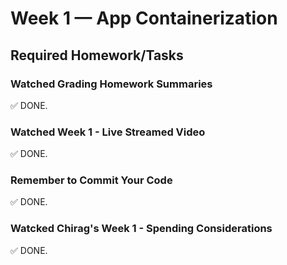# Week 1 — App Containerization
## Required Homework/Tasks
### Watched Grading Homework Summaries
:white_check_mark: DONE.
### Watched Week 1 - Live Streamed Video
:white_check_mark: DONE.
### Remember to Commit Your Code
:white_check_mark: DONE.
### Watcked Chirag's Week 1 - Spending Considerations
:white_check_mark: DONE.
